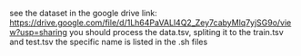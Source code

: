 see the dataset in the google drive link:
https://drive.google.com/file/d/1Lh64PaVALl4Q2_Zey7cabyMlq7yjSG9o/view?usp=sharing
you should process the data.tsv, spliting it to the train.tsv and test.tsv
the specific name is listed in the .sh files
